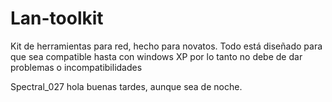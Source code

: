 # Lan-toolkit
Kit de herramientas para red, hecho para novatos.
Todo está diseñado para que sea compatible hasta con windows XP
por lo tanto no debe de dar problemas o incompatibilidades


Spectral_027 hola buenas tardes, aunque sea de noche.
